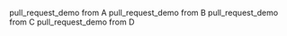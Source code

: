 pull_request_demo from A
pull_request_demo from B
pull_request_demo from C
pull_request_demo from D 

